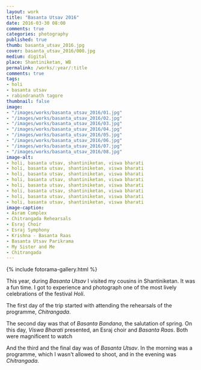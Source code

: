 ```yaml
---
layout: work
title: "Basanta Utsav 2016"
date: 2016-03-30 08:00
comments: true
categories: photography
published: true
thumb: basanta_utsav_2016.jpg
cover: basanta_utsav_2016/000.jpg
medium: digital
place: Shantiniketan, WB
permalink: /works/:year/:title
comments: true
tags:
- holi
- basanta utsav
- rabindranath tagore
thumbnail: false
image:
- "/images/works/basanta_utsav_2016/01.jpg"
- "/images/works/basanta_utsav_2016/02.jpg"
- "/images/works/basanta_utsav_2016/03.jpg"
- "/images/works/basanta_utsav_2016/04.jpg"
- "/images/works/basanta_utsav_2016/05.jpg"
- "/images/works/basanta_utsav_2016/06.jpg"
- "/images/works/basanta_utsav_2016/07.jpg"
- "/images/works/basanta_utsav_2016/08.jpg"
image-alt:
- holi, basanta utsav, shantiniketan, viswa bharati
- holi, basanta utsav, shantiniketan, viswa bharati
- holi, basanta utsav, shantiniketan, viswa bharati
- holi, basanta utsav, shantiniketan, viswa bharati
- holi, basanta utsav, shantiniketan, viswa bharati
- holi, basanta utsav, shantiniketan, viswa bharati
- holi, basanta utsav, shantiniketan, viswa bharati
- holi, basanta utsav, shantiniketan, viswa bharati
image-caption:
- Asram Complex
- Chitrangada Rehearsals
- Esraj Choir
- Esraj Symphony
- Krishna - Basanta Raas
- Basanta Utsav Parikrama
- My Sister and Me
- Chitrangada
---
```


<p>
	{% include fotorama-gallery.html %}
</p>

This year, during _Basanta Utsav_ I visited my cousins in Shantiniketan. It was a fun time. I got to experience and photograph one of the most lively celebrations of the festival _Holi_.

The first day of the trip started with attending the rehearsals of the programme, _Chitrangada_.

The second day was that of _Basanta Bandana_, the salutation of spring. On this day, _Viswa Bharati_ presented, an Esraj choir and _Basanta Raas_. Both were magnificent to watch

And the third and the final day was of _Basanta Utsav_. In the morning was a programme, which I wasn't allowed to shoot, and in the evening was _Chitrangada_.